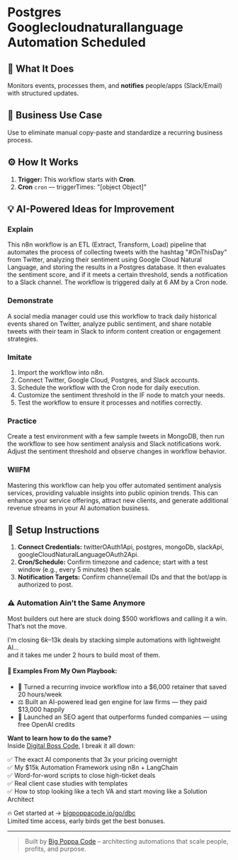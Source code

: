 # Postgres Googlecloudnaturallanguage Automation Scheduled
## 🚀 What It Does
Monitors events, processes them, and **notifies** people/apps (Slack/Email) with structured updates.

## 💼 Business Use Case
Use to eliminate manual copy-paste and standardize a recurring business process.

## ⚙️ How It Works
1. **Trigger:** This workflow starts with **Cron**.
2. **Cron** `cron` — triggerTimes: "[object Object]"

## 💡 AI-Powered Ideas for Improvement
### Explain
This n8n workflow is an ETL (Extract, Transform, Load) pipeline that automates the process of collecting tweets with the hashtag "#OnThisDay" from Twitter, analyzing their sentiment using Google Cloud Natural Language, and storing the results in a Postgres database. It then evaluates the sentiment score, and if it meets a certain threshold, sends a notification to a Slack channel. The workflow is triggered daily at 6 AM by a Cron node.

### Demonstrate
A social media manager could use this workflow to track daily historical events shared on Twitter, analyze public sentiment, and share notable tweets with their team in Slack to inform content creation or engagement strategies.

### Imitate
1. Import the workflow into n8n.
2. Connect Twitter, Google Cloud, Postgres, and Slack accounts.
3. Schedule the workflow with the Cron node for daily execution.
4. Customize the sentiment threshold in the IF node to match your needs.
5. Test the workflow to ensure it processes and notifies correctly.

### Practice
Create a test environment with a few sample tweets in MongoDB, then run the workflow to see how sentiment analysis and Slack notifications work. Adjust the sentiment threshold and observe changes in workflow behavior.

### WIIFM
Mastering this workflow can help you offer automated sentiment analysis services, providing valuable insights into public opinion trends. This can enhance your service offerings, attract new clients, and generate additional revenue streams in your AI automation business.

## 🔧 Setup Instructions
1. **Connect Credentials:** twitterOAuth1Api, postgres, mongoDb, slackApi, googleCloudNaturalLanguageOAuth2Api.
2. **Cron/Schedule:** Confirm timezone and cadence; start with a test window (e.g., every 5 minutes) then scale.
3. **Notification Targets:** Confirm channel/email IDs and that the bot/app is authorized to post.

### ⚠️ Automation Ain’t the Same Anymore

Most builders out here are stuck doing $500 workflows and calling it a win.  
That’s not the move.  

I'm closing $6k–$13k deals by stacking simple automations with lightweight AI...  
and it takes me under 2 hours to build most of them.

#### 🧠 Examples From My Own Playbook:
- 🔁 Turned a recurring invoice workflow into a $6,000 retainer that saved 20 hours/week  
- ⚖️ Built an AI-powered lead gen engine for law firms — they paid $13,000 happily  
- 🚀 Launched an SEO agent that outperforms funded companies — using free OpenAI credits  

**Want to learn how to do the same?**  
Inside [Digital Boss Code](https://bigpoppacode.io/go/dbc), I break it all down:

✅ The exact AI components that 3x your pricing overnight  
✅ My $15k Automation Framework using n8n + LangChain  
✅ Word-for-word scripts to close high-ticket deals  
✅ Real client case studies with templates  
✅ How to stop looking like a tech VA and start moving like a Solution Architect  

🔥 Get started at → [bigpoppacode.io/go/dbc](https://bigpoppacode.io/go/dbc)  
Limited time access, early birds get the best bonuses.

---
> Built by [Big Poppa Code](https://bigpoppacode.io) – architecting automations that scale people, profits, and purpose.
